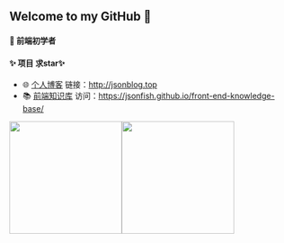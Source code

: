 ## Welcome to my GitHub 👋

#### 🔭 前端初学者

#### ✨ **项目** 求star✨

-  🌐 <a href="https://github.com/JsonFish/blog-project" target="_blank">个人博客</a> 链接：<http://jsonblog.top>
- 📚 <a href="https://github.com/JsonFish/front-end-knowledge-base" target="_blank">前端知识库</a> 访问：<https://jsonfish.github.io/front-end-knowledge-base/>

<div style="display:flex">
<img align="" height='200px' src="https://github-readme-stats.vercel.app/api/top-langs/?username=JsonFish&locale=cn&line_height=30&theme=radical&langs_count=3&custom_title=常用语言"/>

<img align="" height='200px' src="https://github-readme-stats.vercel.app/api?username=JsonFish&locale=cn&line_height=40&show_icons=true&hide=issues,contribs&theme=radical&rank_icon=default&custom_title=数据统计"/>
</div>



